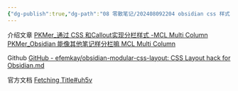 ```yaml
---
{"dg-publish":true,"dg-path":"08 零散笔记/202408092204 obsidian css 样式 MCL.md","permalink":"/08 零散笔记/202408092204 obsidian css 样式 MCL/","created":"2024-08-09","updated":"2024-08-09"}
---
```



介绍文章
[PKMer\_通过 CSS 和Callout实现分栏样式 -MCL Multi Column](https://pkmer.cn/Pkmer-Docs/10-obsidian/obsidian%E5%A4%96%E8%A7%82/css-%E7%89%87%E6%AE%B5/obsidian%E6%A0%B7%E5%BC%8F-mcl-multi-column/)
[PKMer\_Obsidian 能像其他笔记样分栏嘛 MCL Multi Column](https://pkmer.cn/Pkmer-Docs/10-obsidian/obsidian%E4%BD%BF%E7%94%A8%E6%8A%80%E5%B7%A7/obsidian%E8%83%BD%E5%83%8F%E5%85%B6%E4%BB%96%E7%AC%94%E8%AE%B0%E6%A0%B7%E5%88%86%E6%A0%8F%E5%98%9B/)

Github [GitHub - efemkay/obsidian-modular-css-layout: CSS Layout hack for Obsidian.md](https://github.com/efemkay/obsidian-modular-css-layout)

官方文档 [Fetching Title#uh5v](https://efemkay.github.io/obsidian-modular-css-layout/)